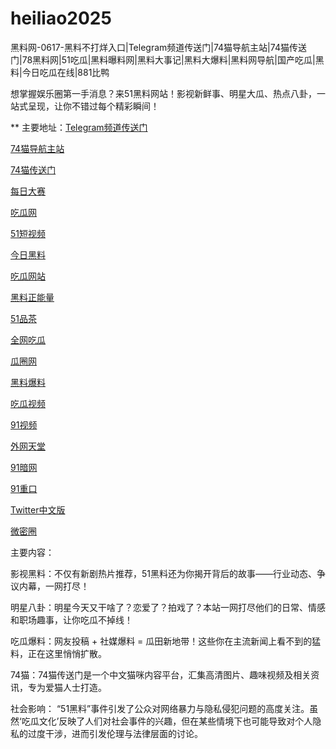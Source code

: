 # heiliao2025
黑料网-0617-黑料不打烊入口|Telegram频道传送门|74猫导航主站|74猫传送门|78黑料网|51吃瓜|黑料曝料网|黑料大事记|黑料大爆料|黑料网导航|国产吃瓜|黑料|今日吃瓜在线|881比鸭

想掌握娱乐圈第一手消息？来51黑料网站！影视新鲜事、明星大瓜、热点八卦，一站式呈现，让你不错过每个精彩瞬间！

** 主要地址：<a href="https://74mao.com/">Telegram频道传送门</a>

<a href="https://74mao.com/">74猫导航主站</a>

<a href="https://74mao.com/">74猫传送门</a>

<a href="https://pc1-26.pages.dev/">每日大赛</a>

<a href="https://cg1-39.pages.dev/">吃瓜网</a>

<a href="https://pc2-25.pages.dev/">51短视频</a>

<a href="https://pc10-24.pages.dev/">今日黑料</a>

<a href="https://cg1-27.pages.dev/">吃瓜网站</a>

<a href="https://cg8-12.pages.dev/">黑料正能量</a>

<a href="https://pc8-34.pages.dev/">51品茶</a>

<a href="https://cg4-21.pages.dev/">全网吃瓜</a>

<a href="https://cg6-21.pages.dev/">瓜圈网</a>

<a href="https://cg5-24.pages.dev/">黑料爆料</a>

<a href="https://cg9-07.pages.dev/">吃瓜视频</a>

<a href="https://91shipin-01.pages.dev/">91视频</a>

<a href="https://91pornzuixin.pages.dev/">外网天堂</a>

<a href="https://50duhuizui.pages.dev/">91暗网</a>

<a href="https://zhong-kou.pages.dev/">91重口</a>

<a href="https://twitterzhongwenban.pages.dev/">Twitter中文版</a>

<a href="https://weimiquanzui01.pages.dev/">微密圈</a>

主要内容：

影视黑料：不仅有新剧热片推荐，51黑料还为你揭开背后的故事——行业动态、争议内幕，一网打尽！

明星八卦：明星今天又干啥了？恋爱了？拍戏了？本站一网打尽他们的日常、情感和职场趣事，让你吃瓜不掉线！

吃瓜爆料：网友投稿 + 社媒爆料 = 瓜田新地带！这些你在主流新闻上看不到的猛料，正在这里悄悄扩散。

74猫：74猫传送门是一个中文猫咪内容平台，汇集高清图片、趣味视频及相关资讯，专为爱猫人士打造。

社会影响：
“51黑料”事件引发了公众对网络暴力与隐私侵犯问题的高度关注。虽然‘吃瓜文化’反映了人们对社会事件的兴趣，但在某些情境下也可能导致对个人隐私的过度干涉，进而引发伦理与法律层面的讨论。
